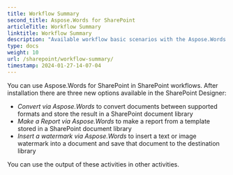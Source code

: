 ```yaml
---
title: Workflow Summary
second_title: Aspose.Words for SharePoint
articleTitle: Workflow Summary
linktitle: Workflow Summary
description: "Available workflow basic scenarios with the Aspose.Words for SharePoint."
type: docs
weight: 10
url: /sharepoint/workflow-summary/
timestamp: 2024-01-27-14-07-04
---
```


You can use Aspose.Words for SharePoint in SharePoint workflows. After installation there are three new options available in the SharePoint Designer:

- *Convert via Aspose.Words* to convert documents between supported formats and store the result in a SharePoint document library
- *Make a Report via Aspose.Words* to make a report from a template stored in a SharePoint document library
- *Insert a watermark via Aspose.Words* to insert a text or image watermark into a document and save that document to the destination library

You can use the output of these activities in other activities.
